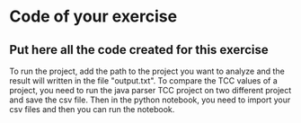 # Code of your exercise

Put here all the code created for this exercise
---------------------------------------------------------------------------------------------------
To run the project, add the path to the project you want to analyze and the result will written in the file "output.txt".
To compare the TCC values of a project, you need to run the java parser TCC project on two different project and save the csv file.
Then in the python notebook, you need to import your csv files and then you can run the notebook.
